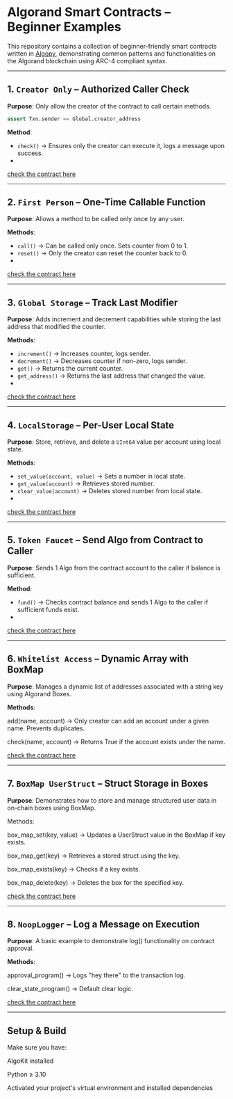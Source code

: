 

# Algorand Smart Contracts – Beginner Examples

This repository contains a collection of beginner-friendly smart contracts written in [Algopy](https://github.com/algorandfoundation/algopy), demonstrating common patterns and functionalities on the Algorand blockchain using ARC-4 compliant syntax.

---

## 1. `Creator Only` – Authorized Caller Check

**Purpose**: Only allow the creator of the contract to call certain methods.

```python
assert Txn.sender == Global.creator_address
```

**Method**:

* `check()` → Ensures only the creator can execute it, logs a message upon success.
* 
[check the contract here](./projects/beginner-contract/smart_contracts/creator_only/contract.py)

---

## 2. `First Person` – One-Time Callable Function

**Purpose**: Allows a method to be called only once by any user.

**Methods**:

* `call()` → Can be called only once. Sets counter from 0 to 1.
* `reset()` → Only the creator can reset the counter back to 0.
* 
[check the contract here](./projects/beginner-contract/smart_contracts/first_person_only/contract.py)

---

## 3. `Global Storage` – Track Last Modifier

**Purpose**: Adds increment and decrement capabilities while storing the last address that modified the counter.

**Methods**:

* `increment()` → Increases counter, logs sender.
* `decrement()` → Decreases counter if non-zero, logs sender.
* `get()` → Returns the current counter.
* `get_address()` → Returns the last address that changed the value.
* 
[check the contract here](./projects/beginner-contract/smart_contracts/global_storage/contract.py)

---

## 4.  `LocalStorage` – Per-User Local State

**Purpose**: Store, retrieve, and delete a `UInt64` value per account using local state.

**Methods**:

* `set_value(account, value)` → Sets a number in local state.
* `get_value(account)` → Retrieves stored number.
* `clear_value(account)` → Deletes stored number from local state.
* 
[check the contract here](./projects/beginner-contract/smart_contracts/local_storage/contract.py)

---

## 5. `Token Faucet` – Send Algo from Contract to Caller

**Purpose**: Sends 1 Algo from the contract account to the caller if balance is sufficient.

**Method**:

* `fund()` → Checks contract balance and sends 1 Algo to the caller if sufficient funds exist.
* 
[check the contract here](./projects/beginner-contract/smart_contracts/token_faucet/contract.py)

---


## 6. `Whitelist Access` – Dynamic Array with BoxMap
**Purpose**: Manages a dynamic list of addresses associated with a string key using Algorand Boxes.

**Methods**:

add(name, account) → Only creator can add an account under a given name. Prevents duplicates.

check(name, account) → Returns True if the account exists under the name.

[check the contract here](./projects/beginner-contract/smart_contracts/whitelist_access/contract.py)

---

## 7. `BoxMap UserStruct` – Struct Storage in Boxes
**Purpose**: Demonstrates how to store and manage structured user data in on-chain boxes using BoxMap.

Methods:

box_map_set(key, value) → Updates a UserStruct value in the BoxMap if key exists.

box_map_get(key) → Retrieves a stored struct using the key.

box_map_exists(key) → Checks if a key exists.

box_map_delete(key) → Deletes the box for the specified key.

[check the contract here](./projects/beginner-contract/smart_contracts/box_storage/contract.py)

---

## 8. `NoopLogger` – Log a Message on Execution
**Purpose**: A basic example to demonstrate log() functionality on contract approval.

**Methods**:

approval_program() → Logs "hey there" to the transaction log.

clear_state_program() → Default clear logic.

[check the contract here](./projects/beginner-contract/smart_contracts/noop_logger/contract.py)

---

## Setup & Build
Make sure you have:

AlgoKit installed

Python ≥ 3.10

Activated your project's virtual environment and installed dependencies
